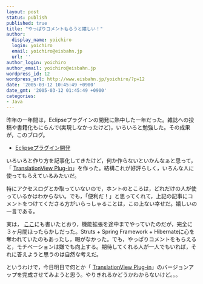 ```yaml
---
layout: post
status: publish
published: true
title: "やっぱりコメントもらうと嬉しい！"
author:
  display_name: yoichiro
  login: yoichiro
  email: yoichiro@eisbahn.jp
  url: ''
author_login: yoichiro
author_email: yoichiro@eisbahn.jp
wordpress_id: 12
wordpress_url: http://www.eisbahn.jp/yoichiro/?p=12
date: '2005-03-12 10:45:49 +0900'
date_gmt: '2005-03-12 01:45:49 +0900'
categories:
- Java
---
```


昨年の一年間は，Eclipseプラグインの開発に熱中した一年だった。雑誌への投稿や書籍化もにらんで(実現しなかったけど)，いろいろと勉強した。その成果が，このブログ。

* [Eclipseプラグイン開発](http://yoichiro.cocolog-nifty.com/eclipse/)

いろいろと作り方を記事化してきたけど，何か作らないといかんなぁと思って，「
[TranslationView Plug-in](http://yoichiro.cocolog-nifty.com/eclipse/2004/11/post.html)」を作った。結構これが好評らしく，いろんな人に使ってもらえているみたいだ。

特にアクセスログとか取っていないので，ホントのところは，どれだけの人が使っているかはわからない。でも，「便利だ！」と思ってくれて，上記の記事にコメントをつけてくださる方がいらっしゃることは，この上ない幸せだ。嬉しいの一言である。

実は，
[ここ](http://www.eclipsewiki.net/eclipse/?TranslationView%A5%D7%A5%E9%A5%B0%A5%A4%A5%F3)にも書いたとおり，機能拡張を途中までやっていたのだが，完全に３ヶ月間ほったらかしだった。Struts + Spring Framework + Hibernateに心を奪われていたのもあったし，暇がなかった。でも，やっぱりコメントをもらえると，モチベーションは嫌でも向上する。期待してくれる人が一人でもいれば，それに答えようと思うのは自然な考えだ。

というわけで，今日明日で何とか「
[TranslationView Plug-in](http://yoichiro.cocolog-nifty.com/eclipse/2004/11/post.html)」のバージョンアップを完成させてみようと思う。やりきれるかどうかわからないけど。。。
